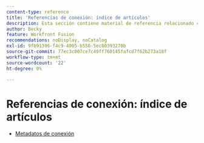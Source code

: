 ```yaml
---
content-type: reference
title: 'Referencias de conexión: índice de artículos'
description: Esta sección contiene material de referencia relacionado con las conexiones en Adobe Workfront Fusion.
author: Becky
feature: Workfront Fusion
recommendations: noDisplay, noCatalog
exl-id: 9fb91396-f4c9-4005-b556-5ec80393270b
source-git-commit: 77ec3c007ce7c49ff760145fafcd7f62b273a18f
workflow-type: tm+mt
source-wordcount: '22'
ht-degree: 0%

---
```


# Referencias de conexión: índice de artículos

* [Metadatos de conexión](/help/workfront-fusion/references/connections/connection-metadata.md)
